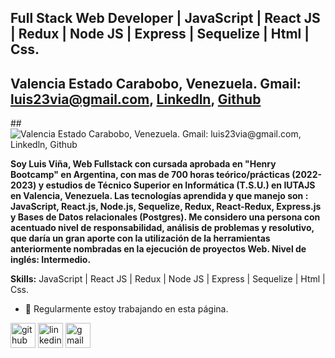 ## Full Stack Web Developer | JavaScript | React JS | Redux | Node JS | Express | Sequelize | Html | Css.
## Valencia Estado Carabobo, Venezuela. Gmail: luis23via@gmail.com, [Linkedln](https://www.linkedin.com/in/luis-vi%C3%B1a-03b7137a/), [Github](https://github.com/luisito9) 
##![Valencia Estado Carabobo, Venezuela. Gmail: luis23via@gmail.com, [Linkedln](https://www.linkedin.com/in/luis-vi%C3%B1a-03b7137a/), [Github](https://github.com/luisito9) ](https://neurona-ba.com/wp-content/uploads/2021/07/HenryLogo.jpg)

**Soy Luis Viña, Web Fullstack con cursada aprobada en "Henry Bootcamp" en Argentina, con mas de 700 horas teórico/prácticas (2022-2023) y estudios de Técnico Superior en Informática (T.S.U.) en IUTAJS en Valencia, Venezuela.
Las tecnologías aprendida y que manejo son : JavaScript, React.js, Node.js, Sequelize, Redux, React-Redux, Express.js y Bases de Datos relacionales (Postgres). 
Me considero una persona con acentuado nivel de responsabilidad, análisis de problemas y resolutivo, que daría un gran aporte con la utilización de la herramientas anteriormente nombradas en la ejecución de proyectos Web. 
Nivel de inglés: Intermedio.**

**Skills:** JavaScript | React JS | Redux | Node JS | Express | Sequelize | Html | Css.

- 🔭 Regularmente estoy trabajando en esta página. 


[<img src='https://cdn.jsdelivr.net/npm/simple-icons@3.0.1/icons/github.svg' alt='github' height='40'>](https://github.com/https://github.com/luisito9)  [<img src='https://cdn.jsdelivr.net/npm/simple-icons@3.0.1/icons/linkedin.svg' alt='linkedin' height='40'>](https://www.linkedin.com/in/luis-vi%C3%B1a-03b7137a/)  [<img src='https://cdn.jsdelivr.net/npm/simple-icons@3.0.1/icons/gmail.svg' alt='gmail' height='40'>](luis23via@gmail.com)  

